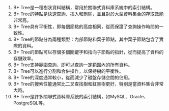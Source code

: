 

1. B+ Tree是一種樹狀資料結構，常用於關聯式資料庫系統中的索引結構。
2. B+ Tree的特點是快速查詢、插入和刪除，並且對於大型資料集合的存取效能非常高。
3. B+ Tree具有平衡性，即每個節點的高度相同，從而保證了查詢操作時間的一致性。
4. B+ Tree的節點分為兩種類型：內部節點和葉子節點，其中葉子節點包含了實際的資料。
5. B+ Tree的節點可以存儲多個關鍵字和指向子節點的指針，從而提高了資料的存儲效率。
6. B+ Tree支持範圍查詢，即可以查詢一定範圍內的所有資料。
7. B+ Tree可以進行分割和合併操作，以保持樹的平衡性。
8. B+ Tree的深度通常較小，從而減少了磁盤存儲空間的佔用。
9. B+ Tree的搜索性能通常比二叉查找樹和紅黑樹更好，特別是當資料集合非常大時。
10. B+ Tree是許多關聯式資料庫系統的索引結構，如MySQL、Oracle、PostgreSQL等。